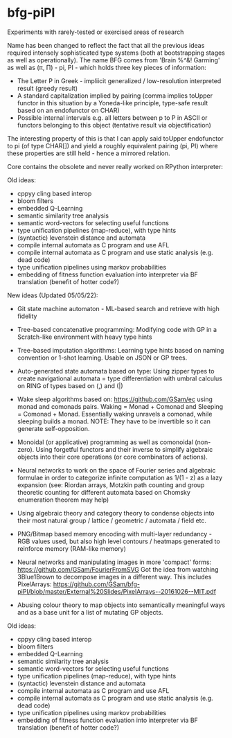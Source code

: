 # bfg-piPI
Experiments with rarely-tested or exercised areas of research

Name has been changed to reflect the fact that all the previous ideas required intensely sophisticated type systems (both at bootstrapping stages as well as operationally). The name BFG comes from 'Brain %^&! Garming' as well as (π, Π) - pi, PI - which holds three key pieces of information:

- The Letter P in Greek - impliicit generalized / low-resolution interpreted result (greedy result)
- A standard capitalization implied by pairing (comma implies toUpper functor in this situation by a Yoneda-like principle, type-safe result based on an endofunctor on CHAR)
- Possible internal intervals e.g. all letters between p to P in ASCII or functors belonging to this object (tentative result via objectification)

The interesting property of this is that I can apply said toUpper endofunctor to pi (of type CHAR[]) and yield a roughly equivalent pairing (pi, PI) where these properties are still held - hence a mirrored relation.

Core contains the obsolete and never really worked on RPython interpreter:

Old ideas:
- cppyy cling based interop
- bloom filters
- embedded Q-Learning
- semantic similarity tree analysis
- semantic word-vectors for selecting useful functions
- type unification pipelines (map-reduce), with type hints
- (syntactic) levenstein distance and automata
- compile internal automata as C program and use AFL
- compile internal automata as C program and use static analysis (e.g. dead code)
- type unification pipelines using markov probabilities
- embedding of fitness function evaluation into interpreter via BF translation (benefit of hotter code?)

New ideas (Updated 05/05/22):
- Git state machine automaton - ML-based search and retrieve with high fidelity
- Tree-based concatenative programming: Modifying code with GP in a Scratch-like environment with heavy type hints
- Tree-based imputation algorithms: Learning type hints based on naming convention or 1-shot learning. Usable on JSON or GP trees.
- Auto-generated state automata based on type: Using zipper types to create navigational automata = type differentiation with umbral calculus on RING of types based on (,) and (|)
- Wake sleep algorithms based on: https://github.com/GSam/ec using monad and comonads pairs. Waking = Monad + Comonad and Sleeping = Comonad + Monad. Essentially waking unravels a comonad, while sleeping builds a monad. NOTE: They have to be invertible so it can generate self-opposition.
- Monoidal (or applicative) programming as well as comonoidal (non-zero). Using forgetful functors and their inverse to simplify algebraic objects into their core operations (or core combinators of actions).

- Neural networks to work on the space of Fourier series and algebraic formulae in order to categorize infinite computation as 1/(1 - z) as a lazy expansion (see: Riordan arrays, Motzkin path counting and group theoretic counting for different automata based on Chomsky enumeration theorem may help)
- Using algebraic theory and category theory to condense objects into their most natural group / lattice / geometric / automata / field etc.
- PNG/Bitmap based memory encoding with multi-layer redundancy - RGB values used, but also high level contours / heatmaps generated to reinforce memory (RAM-like memory)
- Neural networks and manipulating images in more 'compact' forms: https://github.com/GSam/FourierFromSVG Got the idea from watching 3Blue1Brown to decompose images in a different way. This includes PixelArrays: https://github.com/GSam/bfg-piPI/blob/master/External%20Slides/PixelArrays--20161026--MIT.pdf
- Abusing colour theory to map objects into semantically meaningful ways and as a base unit for a list of mutating GP objects.

Old ideas:
- cppyy cling based interop
- bloom filters
- embedded Q-Learning
- semantic similarity tree analysis
- semantic word-vectors for selecting useful functions
- type unification pipelines (map-reduce), with type hints
- (syntactic) levenstein distance and automata
- compile internal automata as C program and use AFL
- compile internal automata as C program and use static analysis (e.g. dead code)
- type unification pipelines using markov probabilities
- embedding of fitness function evaluation into interpreter via BF translation (benefit of hotter code?)
